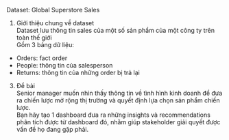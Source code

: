 Dataset: Global Superstore Sales																									
																									
																									
1. Giới thiệu chung về dataset																									
Dataset lưu thông tin sales của một số sản phẩm của một công ty trên toàn thế giới																									
Gồm 3 bảng dữ liệu:
- Orders: fact order																								
- People: thông tin của salesperson																								
- Returns: thông tin của những order bị trả lại																								
																									
3. Đề bài																									
Senior manager muốn nhìn thấy thông tin về tình hình kinh doanh để đưa ra chiến lược mở rộng thị trường và quyết định lựa chọn sản phẩm chiến lược.																									
Bạn hãy tạo 1 dashboard đưa ra những insights và recommendations phân tích được từ dashboard đó, nhằm giúp stakeholder giải quyết được vấn đề họ đang gặp phải.																									
					
